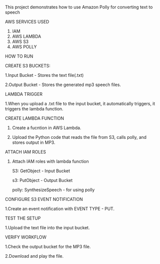 This project demonstrates how to use Amazon Polly for converting text to speech 

AWS SERVICES USED 
1. IAM
2. AWS LAMBDA
3. AWS S3
4. AWS POLLY

 HOW TO RUN 

CREATE S3 BUCKETS:

 1.Input Bucket - Stores the text file(.txt)
 
 2.Output Bucket - Stores the generated mp3 speech files.
 
LAMBDA TRIGGER 

 1.When you upload a .txt file to the input bucket, it automatically triggers, it triggers the lambda function.
 
CREATE LAMBDA FUNCTION
 
 1. Create a fucntion in AWS Lambda.

 2. Upload the Python code that reads the file from S3, calls polly, and stores output in MP3.

 ATTACH  IAM ROLES
 
 1. Attach IAM roles with lambda function
    
      S3: GetObject - Input Bucket
    
      s3: PutObject - Output Bucket
    
      polly: SynthesizeSpeech - for using polly
    
    
  CONFIGURE S3 EVENT NOTIFICATION
  
   1.Create an event notification with EVENT TYPE - PUT.
  
  TEST THE SETUP
  
   1.Upload the text file into the input bucket.
  
  VERIFY WORKFLOW
  
   1.Check the output bucket for the MP3 file.
  
   2.Download and play the file.  


